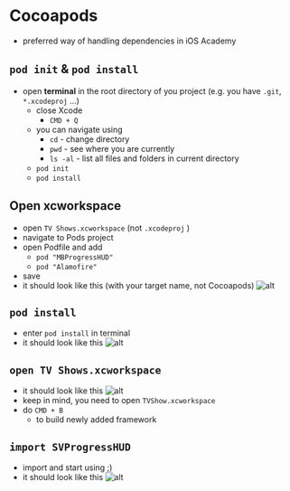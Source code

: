# Cocoapods

- preferred way of handling dependencies in iOS Academy

## `pod init` & `pod install`
- open **terminal** in the root directory of you project (e.g. you have `.git`, `*.xcodeproj` ...)
    - close Xcode
        - `CMD + Q`
    - you can navigate using
        - `cd` - change directory
        - `pwd` - see where you are currently
        - `ls -al` - list all files and folders in current directory
    - `pod init`
    - `pod install`

## Open xcworkspace
- open `TV Shows.xcworkspace` (not `.xcodeproj` )
- navigate to Pods project
- open Podfile and add 
    - `pod "MBProgressHUD"`
    - `pod "Alamofire"`
- save
- it should look like this (with your target name, not Cocoapods)
    ![alt](cocoapods_pod_open.png)

## `pod install`
- enter `pod install` in terminal
- it should look like this
    ![alt](cocoapods_pod_install.png)

## `open TV Shows.xcworkspace`
- it should look like this
    ![alt](cocoapods_pod_installed.png)
- keep in mind, you need to open `TVShow.xcworkspace`
- do `CMD + B` 
    - to build newly added framework

## `import SVProgressHUD`
- import and start using ;)
- it should look like this
    ![alt](cocoapods_pod_import.png)
